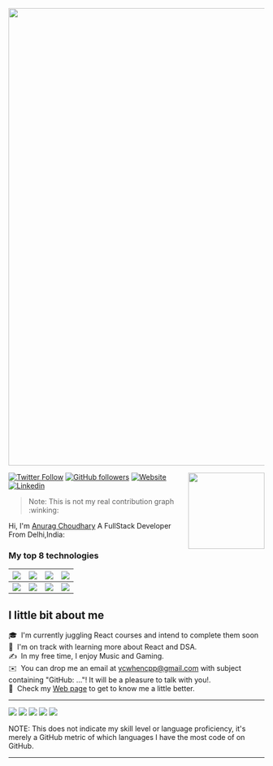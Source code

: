 <a href="https://ycwhencpp.github.io/"><img src="https://typograssy.deno.dev/api?text=HI%20AM%20ANURAG&l1=1e7703&l2=256010&l3=3d9456&comment=" width="900"></a>
 
<img align='right' src='https://github.com/Rishit-dagli/Rishit-dagli/blob/master/images/octocat-anime.gif' width='150'>

[![Twitter Follow](https://img.shields.io/twitter/follow/ycwhencpp?style=social)](https://twitter.com/intent/follow?screen_name=ycwhencpp) 
[![GitHub followers](https://img.shields.io/github/followers/ycwhencpp?label=Follow&style=social)](https://github.com/ycwhencpp) 
[![Website](https://img.shields.io/badge/ycwhencpp.dev--green?style=social&logo=google%20chrome)](https://https://ycwhencpp.github.io/) 
[![Linkedin](https://github.com/ycwhencpp/ycwhencpp/blob/master/badges/linkedin-ar21.svg)](https://www.linkedin.com/in/anurag-chaudhary-4576191a0/)

> Note: This is not my real contribution graph :winking:

Hi, I'm [Anurag Choudhary](https://ycwhencpp.github.io) A FullStack Developer From Delhi,India:

### My top 8 technologies

|![](https://img.shields.io/badge/-Python-black?logo=python&style=plastic)|![](https://img.shields.io/badge/-Javascript-black?logo=javascript&style=plastic)|![](https://img.shields.io/badge/-Flask-black?logo=flask&style=plastic)|![](https://img.shields.io/badge/-Java-black?logo=Java&style=plastic)|
|---|---|---|---|
|![](https://img.shields.io/badge/-React-black?logo=react&style=plastic)|![](https://img.shields.io/badge/-Django-black?logo=django&style=plastic)|![](https://img.shields.io/badge/-SqlLite-black?logo=sqlite&style=plastic)|![](https://img.shields.io/badge/-C-black?logo=c&style=plastic)|



## I little bit about me

🎓 &nbsp;I'm currently juggling React courses and intend to complete them soon
🌱 &nbsp;I'm on track with learning more about React and DSA.\
✍️ &nbsp;In my free time, I enjoy Music and Gaming.\
✉️ &nbsp;You can drop me an email at ycwhencpp@gmail.com with subject containing "GitHub: ..."! It will be a pleasure to talk with you!.\
📄 &nbsp;Check my [Web page](https://ycwhencpp.github.io) to get to know me a little better.

---

<!-- <p  align="center"> -->
  
![](http://github-profile-summary-cards.vercel.app/api/cards/profile-details?username=ycwhencpp&theme=default)
![](http://github-profile-summary-cards.vercel.app/api/cards/repos-per-language?username=ycwhencpp&theme=default) ![](http://github-profile-summary-cards.vercel.app/api/cards/most-commit-language?username=ycwhencpp&theme=default)
![](http://github-profile-summary-cards.vercel.app/api/cards/stats?username=ycwhencpp&theme=default) ![](http://github-profile-summary-cards.vercel.app/api/cards/productive-time?username=ycwhencpp&theme=default&utcOffset=8)

  <!-- </p> -->

NOTE: This does not indicate my skill level or language proficiency, it's merely a GitHub metric of which languages I have the most code of on GitHub.

---
